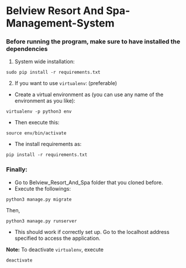 # Belview Resort And Spa-Management-System 

### Before running the program, make sure to have installed the dependencies 
1. System wide installation:
```shell
sudo pip install -r requirements.txt
```
2. If you want to use `virtualenv`: (preferable)
* Create a virtual environment as (you can use any name of the environment as you like):
```shell
virtualenv -p python3 env
```
* Then execute this:
```shell
source env/bin/activate
```
* The install requirements as:
```shell
pip install -r requirements.txt
```
### Finally:
* Go to Belview_Resort_And_Spa folder that you cloned before.
* Execute the followings: 
```shell
python3 manage.py migrate
```
Then,
```shell
python3 manage.py runserver
```
* This should work if correctly set up. Go to the localhost address specified to access the application.

__Note:__ To deactivate `virtualenv`, execute 
```shell 
deactivate
```
